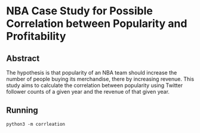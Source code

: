 # NBA Case Study for Possible Correlation between Popularity and Profitability 
## Abstract
The hypothesis is that popularity of an NBA team should increase the number of people buying its merchandise, there by increasing revenue. This study aims to calculate the correlation between popularity using Twitter follower counts of a given year and the revenue of that given year.

## Running
`python3 -m corrleation`
